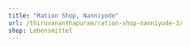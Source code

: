 ```yaml
---
title: "Ration Shop, Nanniyode"
url: /thiruvananthapuram/ration-shop-nanniyode-3/
shop: Lebensmittel
---
```


